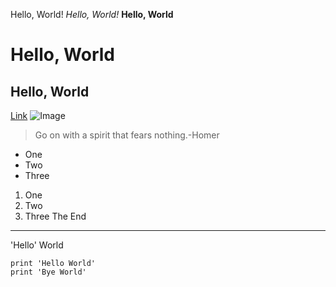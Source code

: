 Hello, World!
*Hello, World!*
**Hello, World**
# Hello, World
## Hello, World
[Link](https://www.youtube.com/watch?v=CFtWAWnlUv4&list=RDCFtWAWnlUv4&start_radio=1)
![Image](https://www.google.com/url?sa=i&url=https%3A%2F%2Fpngtree.com%2Ffree-animals-png%2Fcat&psig=AOvVaw2luNLvBjpEYvh35svzc1tG&ust=1705109528909000&source=images&cd=vfe&opi=89978449&ved=0CBMQjRxqFwoTCMij7JTa1oMDFQAAAAAdAAAAABAD)
> Go on with a spirit that fears nothing.-Homer
* One
* Two
* Three
1. One
2. Two
3. Three
The End
---
'Hello' World
```
print 'Hello World'
print 'Bye World'
```
